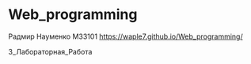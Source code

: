 # Web_programming

Радмир Науменко М33101
https://waple7.github.io/Web_programming/

3_Лабораторная_Работа